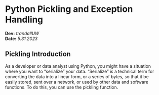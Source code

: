 # Python Pickling and Exception Handling 
**Dev:** *trandallUW*   
**Date:** *5.31.2023*


## Pickling Introduction
As a developer or data analyst using Python, you might have a situation where you want to “serialize” your data.  “Serialize” is a technical term for converting the data into a linear form, or a series of bytes, so that it be easily stored, sent over a network, or used by other data and software functions.    To do this, you can use the pickling function.  
